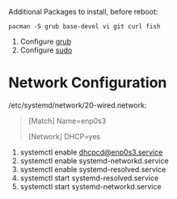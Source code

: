 Additional Packages to install, before reboot:

`pacman -S grub base-devel vi git curl fish`

1. Configure [grub](https://wiki.archlinux.org/index.php/GRUB)
1. Configure [sudo](https://wiki.archlinux.org/index.php/Sudo)

# Network Configuration

/etc/systemd/network/20-wired.network:

> [Match]
> Name=enp0s3
>  
> [Network]
> DHCP=yes

1. systemctl enable dhcpcd@enp0s3.service
1. systemctl enable systemd-networkd.service
1. systemctl enable systemd-resolved.service
1. systemctl start systemd-resolved.service
1. systemctl start systemd-networkd.service
